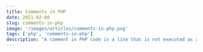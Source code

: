 ```yaml
---
title: Comments in PHP
date: 2021-02-08
slug: comments-in-php
image: '/images/articles/comments-in-php.png'
tags: ['php', 'comments-in-php']
description: "A comment in PHP code is a line that is not executed as a part of the program. Its only purpose is to be read by someone who is looking at the code."
---
```

